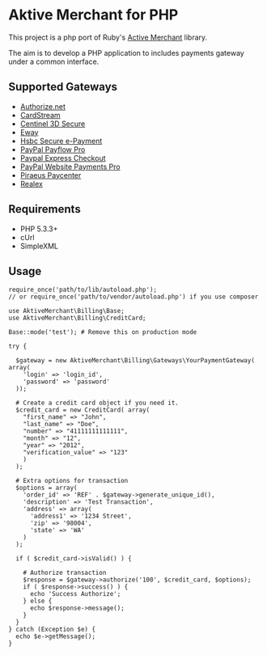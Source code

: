 # Aktive Merchant for PHP

This project is a php port of Ruby's [Active Merchant](http://github.com/Shopify/active_merchant) library.

The aim is to develop a PHP application to includes payments gateway under a common interface.

## Supported Gateways

* [Authorize.net](http://www.authorize.net)
* [CardStream](http://www.cardstream.com)
* [Centinel 3D Secure](http://www.cardinalcommerce.com)
* [Eway](http://www.eway.com.au/)
* [Hsbc Secure e-Payment](http://www.hsbc.co.uk/1/2/business/cards-payments/secure-epayments)
* [PayPal Payflow Pro](https://www.paypal.com/cgi-bin/webscr?cmd=_payflow-pro-overview-outside)
* [Paypal Express Checkout](https://cms.paypal.com/us/cgi-bin/?cmd=_render-content&content_ID=developer/e_howto_api_ECGettingStarted)
* [PayPal Website Payments Pro](https://merchant.paypal.com/cgi-bin/marketingweb?cmd=_render-content&content_ID=merchant/wp_pro)
* [Piraeus Paycenter](http://www.piraeusbank.gr)
* [Realex](http://www.realexpayments.com)

## Requirements

* PHP 5.3.3+ 
* cUrl
* SimpleXML

## Usage

    require_once('path/to/lib/autoload.php');
    // or require_once('path/to/vendor/autoload.php') if you use composer
    
    use AktiveMerchant\Billing\Base;
    use AktiveMerchant\Billing\CreditCard;
    
    Base::mode('test'); # Remove this on production mode

    try {

      $gateway = new AktiveMerchant\Billing\Gateways\YourPaymentGateway( array(
        'login' => 'login_id',
        'password' => 'password'
      ));

      # Create a credit card object if you need it.
      $credit_card = new CreditCard( array(
        "first_name" => "John",
        "last_name" => "Doe",
        "number" => "41111111111111",
        "month" => "12",
        "year" => "2012",
        "verification_value" => "123"
        )
      );

      # Extra options for transaction
      $options = array(
        'order_id' => 'REF' . $gateway->generate_unique_id(),
        'description' => 'Test Transaction',
        'address' => array(
          'address1' => '1234 Street',
          'zip' => '98004',
          'state' => 'WA'
        )
      );

      if ( $credit_card->isValid() ) {

        # Authorize transaction
        $response = $gateway->authorize('100', $credit_card, $options);
        if ( $response->success() ) {
          echo 'Success Authorize';
        } else {
          echo $response->message();
        }
      }
    } catch (Exception $e) {
      echo $e->getMessage();
    }
